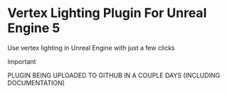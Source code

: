 # Vertex Lighting Plugin For Unreal Engine 5
Use vertex lighting in Unreal Engine with just a few clicks

> [!IMPORTANT] 
> PLUGIN BEING UPLOADED TO GITHUB IN A COUPLE DAYS (INCLUDING DOCUMENTATION)
